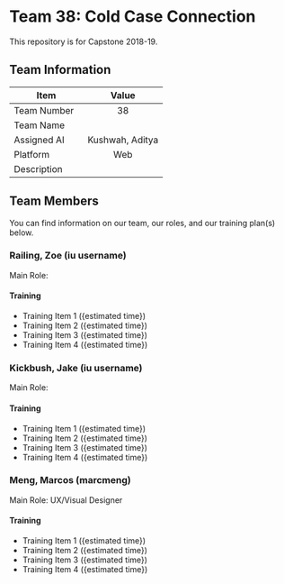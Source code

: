 # Team 38: Cold Case Connection
This repository is for Capstone 2018-19.

## Team Information

| Item          | Value          |
| ------------- |:--------------:|
| Team Number   | 38             |
| Team Name     |                |
| Assigned AI   | Kushwah, Aditya|
| Platform      | Web            |
| Description   |                |

## Team Members
You can find information on our team, our roles, and our training plan(s) below.

### Railing, Zoe (iu username)
Main Role: 

#### Training
- Training Item 1 ({estimated time})
- Training Item 2 ({estimated time})
- Training Item 3 ({estimated time})
- Training Item 4 ({estimated time})

### Kickbush, Jake (iu username)
Main Role: 

#### Training
- Training Item 1 ({estimated time})
- Training Item 2 ({estimated time})
- Training Item 3 ({estimated time})
- Training Item 4 ({estimated time})

### Meng, Marcos (marcmeng)
Main Role: UX/Visual Designer

#### Training
- Training Item 1 ({estimated time})
- Training Item 2 ({estimated time})
- Training Item 3 ({estimated time})
- Training Item 4 ({estimated time})
